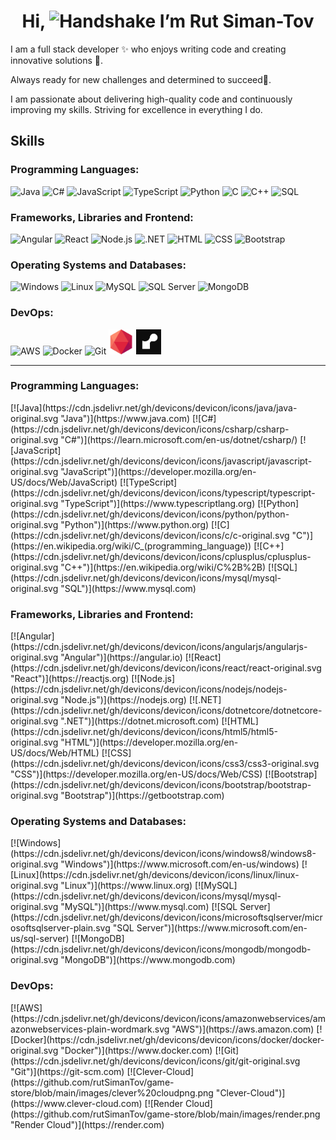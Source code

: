 #  <h1 align="center">Hi, <img src="https://user-images.githubusercontent.com/74038190/214644152-52f47eb3-5e31-4f47-8758-05c9468d5596.gif" alt="Handshake" width="40" height="40"/> I’m Rut Siman-Tov</h1>

    
<P> I am a full stack developer ✨ who enjoys writing code  and creating innovative solutions 🔬.</p>
<P>Always ready for new challenges and determined to succeed🚀.</p>
<P>I am passionate about delivering high-quality code and continuously improving my skills. Striving for excellence in everything I do. </p>




## Skills

<!--
-------------------1

### Programming Languages: 
<p align="left"> <a href="https://www.java.com" target="_blank" rel="noopener noreferrer"> <img src="https://cdn.jsdelivr.net/gh/devicons/devicon/icons/java/java-original.svg" alt="Java" title="Java" width="40" height="40"/> </a> <a href="https://learn.microsoft.com/en-us/dotnet/csharp/" target="_blank" rel="noopener noreferrer"> <img src="https://cdn.jsdelivr.net/gh/devicons/devicon/icons/csharp/csharp-original.svg" alt="C#" title="C#" width="40" height="40"/> </a> <a href="https://developer.mozilla.org/en-US/docs/Web/JavaScript" target="_blank" rel="noopener noreferrer"> <img src="https://cdn.jsdelivr.net/gh/devicons/devicon/icons/javascript/javascript-original.svg" alt="JavaScript" title="JavaScript" width="40" height="40"/> </a> <a href="https://www.typescriptlang.org" target="_blank" rel="noopener noreferrer"> <img src="https://cdn.jsdelivr.net/gh/devicons/devicon/icons/typescript/typescript-original.svg" alt="TypeScript" title="TypeScript" width="40" height="40"/> </a> <a href="https://www.python.org" target="_blank" rel="noopener noreferrer"> <img src="https://cdn.jsdelivr.net/gh/devicons/devicon/icons/python/python-original.svg" alt="Python" title="Python" width="40" height="40"/> </a> <a href="https://en.wikipedia.org/wiki/C_(programming_language)" target="_blank" rel="noopener noreferrer"> <img src="https://cdn.jsdelivr.net/gh/devicons/devicon/icons/c/c-original.svg" alt="C" title="C" width="40" height="40"/> </a> <a href="https://en.wikipedia.org/wiki/C%2B%2B" target="_blank" rel="noopener noreferrer"> <img src="https://cdn.jsdelivr.net/gh/devicons/devicon/icons/cplusplus/cplusplus-original.svg" alt="C++" title="C++" width="40" height="40"/> </a> <a href="https://www.mysql.com" target="_blank" rel="noopener noreferrer"> <img src="https://cdn.jsdelivr.net/gh/devicons/devicon/icons/mysql/mysql-original.svg" alt="SQL" title="SQL" width="40" height="40"/> </a> </p>

### Frameworks, Libraries and Frontend:
<p align="left"> <a href="https://angular.io" target="_blank" rel="noopener noreferrer"> <img src="https://cdn.jsdelivr.net/gh/devicons/devicon/icons/angularjs/angularjs-original.svg" alt="Angular" title="Angular" width="40" height="40"/> </a> <a href="https://reactjs.org" target="_blank" rel="noopener noreferrer"> <img src="https://cdn.jsdelivr.net/gh/devicons/devicon/icons/react/react-original.svg" alt="React" title="React" width="40" height="40"/> </a> <a href="https://nodejs.org" target="_blank" rel="noopener noreferrer"> <img src="https://cdn.jsdelivr.net/gh/devicons/devicon/icons/nodejs/nodejs-original.svg" alt="Node.js" title="Node.js" width="40" height="40"/> </a> <a href="https://dotnet.microsoft.com" target="_blank" rel="noopener noreferrer"> <img src="https://cdn.jsdelivr.net/gh/devicons/devicon/icons/dotnetcore/dotnetcore-original.svg" alt=".NET" title=".NET" width="40" height="40"/> </a> <a href="https://developer.mozilla.org/en-US/docs/Web/HTML" target="_blank" rel="noopener noreferrer"> <img src="https://cdn.jsdelivr.net/gh/devicons/devicon/icons/html5/html5-original.svg" alt="HTML" title="HTML" width="40" height="40"/> </a> <a href="https://developer.mozilla.org/en-US/docs/Web/CSS" target="_blank" rel="noopener noreferrer"> <img src="https://cdn.jsdelivr.net/gh/devicons/devicon/icons/css3/css3-original.svg" alt="CSS" title="CSS" width="40" height="40"/> </a> <a href="https://getbootstrap.com" target="_blank" rel="noopener noreferrer"> <img src="https://cdn.jsdelivr.net/gh/devicons/devicon/icons/bootstrap/bootstrap-original.svg" alt="Bootstrap" title="Bootstrap" width="40" height="40"/> </a> </p>

### Operating Systems and Databases:
<p align="left"> <a href="https://www.microsoft.com/en-us/windows" target="_blank" rel="noopener noreferrer"> <img src="https://cdn.jsdelivr.net/gh/devicons/devicon/icons/windows8/windows8-original.svg" alt="Windows" title="Windows" width="40" height="40"/> </a> <a href="https://www.linux.org" target="_blank" rel="noopener noreferrer"> <img src="https://cdn.jsdelivr.net/gh/devicons/devicon/icons/linux/linux-original.svg" alt="Linux" title="Linux" width="40" height="40"/> </a> <a href="https://www.mysql.com" target="_blank" rel="noopener noreferrer"> <img src="https://cdn.jsdelivr.net/gh/devicons/devicon/icons/mysql/mysql-original.svg" alt="MySQL" title="MySQL" width="40" height="40"/> </a> <a href="https://www.microsoft.com/en-us/sql-server" target="_blank" rel="noopener noreferrer"> <img src="https://cdn.jsdelivr.net/gh/devicons/devicon/icons/microsoftsqlserver/microsoftsqlserver-plain.svg" alt="SQL Server" title="SQL Server" width="40" height="40"/> </a> <a href="https://www.mongodb.com" target="_blank" rel="noopener noreferrer"> <img src="https://cdn.jsdelivr.net/gh/devicons/devicon/icons/mongodb/mongodb-original.svg" alt="MongoDB" title="MongoDB" width="40" height="40"/> </a> </p>

### DevOps:
<p align="left"> <a href="https://aws.amazon.com" target="_blank" rel="noopener noreferrer"> <img src="https://cdn.jsdelivr.net/gh/devicons/devicon/icons/amazonwebservices/amazonwebservices-plain-wordmark.svg" alt="AWS" title="AWS" width="40" height="40"/> </a> <a href="https://www.docker.com" target="_blank" rel="noopener noreferrer"> <img src="https://cdn.jsdelivr.net/gh/devicons/devicon/icons/docker/docker-original.svg" alt="Docker" title="Docker" width="40" height="40"/> </a> <a href="https://git-scm.com" target="_blank" rel="noopener noreferrer"> <img src="https://cdn.jsdelivr.net/gh/devicons/devicon/icons/git/git-original.svg" alt="Git" title="Git" width="40" height="40"/> </a> <a href="https://www.clever-cloud.com" target="_blank" rel="noopener noreferrer"> <img src="https://github.com/rutSimanTov/game-store/blob/main/images/clever%20cloudpng.png" alt="Clever-Cloud" title="Clever-Cloud" width="40" height="40"/> </a> <a href="https://render.com" target="_blank" rel="noopener noreferrer"> <img src="https://github.com/rutSimanTov/game-store/blob/main/images/render.png" alt="Render" title="Render Cloud" width="40" height="40"/> </a> </p>


-------------------2

### Programming Languages:
<p align="left">
   <a href="https://www.java.com" target="_blank" rel="noopener noreferrer" style="text-decoration: none;">
    <img src="https://cdn.jsdelivr.net/gh/devicons/devicon/icons/java/java-original.svg" alt="Java" title="Java" width="40" height="40"/>
  </a> 
  <a href="https://learn.microsoft.com/en-us/dotnet/csharp/" target="_blank" rel="noopener noreferrer" style="text-decoration: none;">
    <img src="https://cdn.jsdelivr.net/gh/devicons/devicon/icons/csharp/csharp-original.svg" alt="C#" title="C#" width="40" height="40"/>
  </a>
  <a href="https://developer.mozilla.org/en-US/docs/Web/JavaScript" target="_blank" rel="noopener noreferrer" style="text-decoration: none;">
    <img src="https://cdn.jsdelivr.net/gh/devicons/devicon/icons/javascript/javascript-original.svg" alt="JavaScript" title="JavaScript" width="40" height="40"/>
  </a>
  <a href="https://www.typescriptlang.org" target="_blank" rel="noopener noreferrer" style="text-decoration: none;">
    <img src="https://cdn.jsdelivr.net/gh/devicons/devicon/icons/typescript/typescript-original.svg" alt="TypeScript" title="TypeScript" width="40" height="40"/>
  </a>
  <a href="https://www.python.org" target="_blank" rel="noopener noreferrer" style="text-decoration: none;">
    <img src="https://cdn.jsdelivr.net/gh/devicons/devicon/icons/python/python-original.svg" alt="Python" title="Python" width="40" height="40"/>
  </a>
  <a href="https://en.wikipedia.org/wiki/C_(programming_language)" target="_blank" rel="noopener noreferrer" style="text-decoration: none;">
    <img src="https://cdn.jsdelivr.net/gh/devicons/devicon/icons/c/c-original.svg" alt="C" title="C" width="40" height="40"/>
  </a>
  <a href="https://en.wikipedia.org/wiki/C%2B%2B" target="_blank" rel="noopener noreferrer" style="text-decoration: none;">
    <img src="https://cdn.jsdelivr.net/gh/devicons/devicon/icons/cplusplus/cplusplus-original.svg" alt="C++" title="C++" width="40" height="40"/>
  </a>
  <a href="https://www.mysql.com" target="_blank" rel="noopener noreferrer" style="text-decoration: none;">
    <img src="https://cdn.jsdelivr.net/gh/devicons/devicon/icons/mysql/mysql-original.svg" alt="SQL" title="SQL" width="40" height="40"/>
  </a>
</p>

### Frameworks, Libraries and Frontend:
<p align="left">
  <a href="https://angular.io" target="_blank" rel="noopener noreferrer" style="text-decoration: none;">
    <img src="https://cdn.jsdelivr.net/gh/devicons/devicon/icons/angularjs/angularjs-original.svg" alt="Angular" title="Angular" width="40" height="40"/>
  </a>
  <a href="https://reactjs.org" target="_blank" rel="noopener noreferrer" style="text-decoration: none;">
    <img src="https://cdn.jsdelivr.net/gh/devicons/devicon/icons/react/react-original.svg" alt="React" title="React" width="40" height="40"/>
  </a>
  <a href="https://nodejs.org" target="_blank" rel="noopener noreferrer" style="text-decoration: none;">
    <img src="https://cdn.jsdelivr.net/gh/devicons/devicon/icons/nodejs/nodejs-original.svg" alt="Node.js" title="Node.js" width="40" height="40"/>
  </a>
  <a href="https://dotnet.microsoft.com" target="_blank" rel="noopener noreferrer" style="text-decoration: none;">
    <img src="https://cdn.jsdelivr.net/gh/devicons/devicon/icons/dotnetcore/dotnetcore-original.svg" alt=".NET" title=".NET" width="40" height="40"/>
  </a>
  <a href="https://developer.mozilla.org/en-US/docs/Web/HTML" target="_blank" rel="noopener noreferrer" style="text-decoration: none;">
    <img src="https://cdn.jsdelivr.net/gh/devicons/devicon/icons/html5/html5-original.svg" alt="HTML" title="HTML" width="40" height="40"/>
  </a>
  <a href="https://developer.mozilla.org/en-US/docs/Web/CSS" target="_blank" rel="noopener noreferrer" style="text-decoration: none;">
    <img src="https://cdn.jsdelivr.net/gh/devicons/devicon/icons/css3/css3-original.svg" alt="CSS" title="CSS" width="40" height="40"/>
  </a>
  <a href="https://getbootstrap.com" target="_blank" rel="noopener noreferrer" style="text-decoration: none;">
    <img src="https://cdn.jsdelivr.net/gh/devicons/devicon/icons/bootstrap/bootstrap-original.svg" alt="Bootstrap" title="Bootstrap" width="40" height="40"/>
  </a>
</p>

### Operating Systems and Databases:
<p align="left">
  <a href="https://www.microsoft.com/en-us/windows" target="_blank" rel="noopener noreferrer" style="text-decoration: none;">
    <img src="https://cdn.jsdelivr.net/gh/devicons/devicon/icons/windows8/windows8-original.svg" alt="Windows" title="Windows" width="40" height="40"/>
  </a>
  <a href="https://www.linux.org" target="_blank" rel="noopener noreferrer" style="text-decoration: none;">
    <img src="https://cdn.jsdelivr.net/gh/devicons/devicon/icons/linux/linux-original.svg" alt="Linux" title="Linux" width="40" height="40"/>
  </a>
  <a href="https://www.mysql.com" target="_blank" rel="noopener noreferrer" style="text-decoration: none;">
    <img src="https://cdn.jsdelivr.net/gh/devicons/devicon/icons/mysql/mysql-original.svg" alt="MySQL" title="MySQL" width="40" height="40"/>
  </a>
  <a href="https://www.microsoft.com/en-us/sql-server" target="_blank" rel="noopener noreferrer" style="text-decoration: none;">
    <img src="https://cdn.jsdelivr.net/gh/devicons/devicon/icons/microsoftsqlserver/microsoftsqlserver-plain.svg" alt="SQL Server" title="SQL Server" width="40" height="40"/>
  </a>
  <a href="https://www.mongodb.com" target="_blank" rel="noopener noreferrer" style="text-decoration: none;">
    <img src="https://cdn.jsdelivr.net/gh/devicons/devicon/icons/mongodb/mongodb-original.svg" alt="MongoDB" title="MongoDB" width="40" height="40"/>
  </a>
</p>

### DevOps:
<p align="left">
  <a href="https://aws.amazon.com" target="_blank" rel="noopener noreferrer" style="text-decoration: none;">
    <img src="https://cdn.jsdelivr.net/gh/devicons/devicon/icons/amazonwebservices/amazonwebservices-plain-wordmark.svg" alt="AWS" title="AWS" width="40" height="40"/>
  </a>
  <a href="https://www.docker.com" target="_blank" rel="noopener noreferrer" style="text-decoration: none;">
    <img src="https://cdn.jsdelivr.net/gh/devicons/devicon/icons/docker/docker-original.svg" alt="Docker" title="Docker" width="40" height="40"/>
  </a>
  <a href="https://git-scm.com" target="_blank" rel="noopener noreferrer" style="text-decoration: none;">
    <img src="https://cdn.jsdelivr.net/gh/devicons/devicon/icons/git/git-original.svg" alt="Git" title="Git" width="40" height="40"/>
  </a>
  <a href="https://www.clever-cloud.com" target="_blank" rel="noopener noreferrer" style="text-decoration: none;">
    <img src="https://github.com/rutSimanTov/game-store/blob/main/images/clever%20cloudpng.png" alt="Clever-Cloud" title="Clever-Cloud" width="40" height="40"/>
  </a>
  <a href="https://render.com" target="_blank" rel="noopener noreferrer" style="text-decoration: none;">
    <img src="https://github.com/rutSimanTov/game-store/blob/main/images/render.png" alt="Render" title="Render Cloud" width="40" height="40"/>
  </a>
</p>

------------3
-->


### Programming Languages:
<p align="left">
  <a href="https://www.java.com" target="_blank" rel="noopener noreferrer" style="text-decoration: none !important; outline: none !important;">
    <img src="https://cdn.jsdelivr.net/gh/devicons/devicon/icons/java/java-original.svg" alt="Java" title="Java" width="40" height="40"/>
  </a>
  <a href="https://learn.microsoft.com/en-us/dotnet/csharp/" target="_blank" rel="noopener noreferrer" style="text-decoration: none !important; outline: none !important;">
    <img src="https://cdn.jsdelivr.net/gh/devicons/devicon/icons/csharp/csharp-original.svg" alt="C#" title="C#" width="40" height="40"/>
  </a>
  <a href="https://developer.mozilla.org/en-US/docs/Web/JavaScript" target="_blank" rel="noopener noreferrer" style="text-decoration: none !important; outline: none !important;">
    <img src="https://cdn.jsdelivr.net/gh/devicons/devicon/icons/javascript/javascript-original.svg" alt="JavaScript" title="JavaScript" width="40" height="40"/>
  </a>
  <a href="https://www.typescriptlang.org" target="_blank" rel="noopener noreferrer" style="text-decoration: none !important; outline: none !important;">
    <img src="https://cdn.jsdelivr.net/gh/devicons/devicon/icons/typescript/typescript-original.svg" alt="TypeScript" title="TypeScript" width="40" height="40"/>
  </a>
  <a href="https://www.python.org" target="_blank" rel="noopener noreferrer" style="text-decoration: none !important; outline: none !important;">
    <img src="https://cdn.jsdelivr.net/gh/devicons/devicon/icons/python/python-original.svg" alt="Python" title="Python" width="40" height="40"/>
  </a>
  <a href="https://en.wikipedia.org/wiki/C_(programming_language)" target="_blank" rel="noopener noreferrer" style="text-decoration: none !important; outline: none !important;">
    <img src="https://cdn.jsdelivr.net/gh/devicons/devicon/icons/c/c-original.svg" alt="C" title="C" width="40" height="40"/>
  </a>
  <a href="https://en.wikipedia.org/wiki/C%2B%2B" target="_blank" rel="noopener noreferrer" style="text-decoration: none !important; outline: none !important;">
    <img src="https://cdn.jsdelivr.net/gh/devicons/devicon/icons/cplusplus/cplusplus-original.svg" alt="C++" title="C++" width="40" height="40"/>
  </a>
  <a href="https://www.mysql.com" target="_blank" rel="noopener noreferrer" style="text-decoration: none !important; outline: none !important;">
    <img src="https://cdn.jsdelivr.net/gh/devicons/devicon/icons/mysql/mysql-original.svg" alt="SQL" title="SQL" width="40" height="40"/>
  </a>
</p>

### Frameworks, Libraries and Frontend:
<p align="left">
  <a href="https://angular.io" target="_blank" rel="noopener noreferrer" style="text-decoration: none !important; outline: none !important;">
    <img src="https://cdn.jsdelivr.net/gh/devicons/devicon/icons/angularjs/angularjs-original.svg" alt="Angular" title="Angular" width="40" height="40"/>
  </a>
  <a href="https://reactjs.org" target="_blank" rel="noopener noreferrer" style="text-decoration: none !important; outline: none !important;">
    <img src="https://cdn.jsdelivr.net/gh/devicons/devicon/icons/react/react-original.svg" alt="React" title="React" width="40" height="40"/>
  </a>
  <a href="https://nodejs.org" target="_blank" rel="noopener noreferrer" style="text-decoration: none !important; outline: none !important;">
    <img src="https://cdn.jsdelivr.net/gh/devicons/devicon/icons/nodejs/nodejs-original.svg" alt="Node.js" title="Node.js" width="40" height="40"/>
  </a>
  <a href="https://dotnet.microsoft.com" target="_blank" rel="noopener noreferrer" style="text-decoration: none !important; outline: none !important;">
    <img src="https://cdn.jsdelivr.net/gh/devicons/devicon/icons/dotnetcore/dotnetcore-original.svg" alt=".NET" title=".NET" width="40" height="40"/>
  </a>
  <a href="https://developer.mozilla.org/en-US/docs/Web/HTML" target="_blank" rel="noopener noreferrer" style="text-decoration: none !important; outline: none !important;">
    <img src="https://cdn.jsdelivr.net/gh/devicons/devicon/icons/html5/html5-original.svg" alt="HTML" title="HTML" width="40" height="40"/>
  </a>
  <a href="https://developer.mozilla.org/en-US/docs/Web/CSS" target="_blank" rel="noopener noreferrer" style="text-decoration: none !important; outline: none !important;">
    <img src="https://cdn.jsdelivr.net/gh/devicons/devicon/icons/css3/css3-original.svg" alt="CSS" title="CSS" width="40" height="40"/>
  </a>
  <a href="https://getbootstrap.com" target="_blank" rel="noopener noreferrer" style="text-decoration: none !important; outline: none !important;">
    <img src="https://cdn.jsdelivr.net/gh/devicons/devicon/icons/bootstrap/bootstrap-original.svg" alt="Bootstrap" title="Bootstrap" width="40" height="40"/>
  </a>
</p>

### Operating Systems and Databases:
<p align="left">
  <a href="https://www.microsoft.com/en-us/windows" target="_blank" rel="noopener noreferrer" style="text-decoration: none !important; outline: none !important;">
    <img src="https://cdn.jsdelivr.net/gh/devicons/devicon/icons/windows8/windows8-original.svg" alt="Windows" title="Windows" width="40" height="40"/>
  </a>
  <a href="https://www.linux.org" target="_blank" rel="noopener noreferrer" style="text-decoration: none !important; outline: none !important;">
    <img src="https://cdn.jsdelivr.net/gh/devicons/devicon/icons/linux/linux-original.svg" alt="Linux" title="Linux" width="40" height="40"/>
  </a>
  <a href="https://www.mysql.com" target="_blank" rel="noopener noreferrer" style="text-decoration: none !important; outline: none !important;">
    <img src="https://cdn.jsdelivr.net/gh/devicons/devicon/icons/mysql/mysql-original.svg" alt="MySQL" title="MySQL" width="40" height="40"/>
  </a>
  <a href="https://www.microsoft.com/en-us/sql-server" target="_blank" rel="noopener noreferrer" style="text-decoration: none !important; outline: none !important;">
    <img src="https://cdn.jsdelivr.net/gh/devicons/devicon/icons/microsoftsqlserver/microsoftsqlserver-plain.svg" alt="SQL Server" title="SQL Server" width="40" height="40"/>
  </a>
  <a href="https://www.mongodb.com" target="_blank" rel="noopener noreferrer" style="text-decoration: none !important; outline: none !important;">
    <img src="https://cdn.jsdelivr.net/gh/devicons/devicon/icons/mongodb/mongodb-original.svg" alt="MongoDB" title="MongoDB" width="40" height="40"/>
  </a>
</p>

### DevOps:
<p align="left">
  <a href="https://aws.amazon.com" target="_blank" rel="noopener noreferrer" style="text-decoration: none !important; outline: none !important;">
    <img src="https://cdn.jsdelivr.net/gh/devicons/devicon/icons/amazonwebservices/amazonwebservices-plain-wordmark.svg" alt="AWS" title="AWS" width="40" height="40"/>
  </a>
  <a href="https://www.docker.com" target="_blank" rel="noopener noreferrer" style="text-decoration: none !important; outline: none !important;">
    <img src="https://cdn.jsdelivr.net/gh/devicons/devicon/icons/docker/docker-original.svg" alt="Docker" title="Docker" width="40" height="40"/>
  </a>
  <a href="https://git-scm.com" target="_blank" rel="noopener noreferrer" style="text-decoration: none !important; outline: none !important;">
    <img src="https://cdn.jsdelivr.net/gh/devicons/devicon/icons/git/git-original.svg" alt="Git" title="Git" width="40" height="40"/>
  </a>
  <a href="https://www.clever-cloud.com" target="_blank" rel="noopener noreferrer" style="text-decoration: none !important; outline: none !important;">
    <img src="https://github.com/rutSimanTov/game-store/blob/main/images/clever%20cloudpng.png" alt="Clever-Cloud" title="Clever-Cloud" width="40" height="40"/>
  </a>
  <a href="https://render.com" target="_blank" rel="noopener noreferrer" style="text-decoration: none !important; outline: none !important;">
    <img src="https://github.com/rutSimanTov/game-store/blob/main/images/render.png" alt="Render" title="Render Cloud" width="40" height="40"/>
  </a>
</p>

----
### Programming Languages:
<p align="left">
  [![Java](https://cdn.jsdelivr.net/gh/devicons/devicon/icons/java/java-original.svg "Java")](https://www.java.com)
  [![C#](https://cdn.jsdelivr.net/gh/devicons/devicon/icons/csharp/csharp-original.svg "C#")](https://learn.microsoft.com/en-us/dotnet/csharp/)
  [![JavaScript](https://cdn.jsdelivr.net/gh/devicons/devicon/icons/javascript/javascript-original.svg "JavaScript")](https://developer.mozilla.org/en-US/docs/Web/JavaScript)
  [![TypeScript](https://cdn.jsdelivr.net/gh/devicons/devicon/icons/typescript/typescript-original.svg "TypeScript")](https://www.typescriptlang.org)
  [![Python](https://cdn.jsdelivr.net/gh/devicons/devicon/icons/python/python-original.svg "Python")](https://www.python.org)
  [![C](https://cdn.jsdelivr.net/gh/devicons/devicon/icons/c/c-original.svg "C")](https://en.wikipedia.org/wiki/C_(programming_language))
  [![C++](https://cdn.jsdelivr.net/gh/devicons/devicon/icons/cplusplus/cplusplus-original.svg "C++")](https://en.wikipedia.org/wiki/C%2B%2B)
  [![SQL](https://cdn.jsdelivr.net/gh/devicons/devicon/icons/mysql/mysql-original.svg "SQL")](https://www.mysql.com)
</p>

### Frameworks, Libraries and Frontend:
<p align="left">
  [![Angular](https://cdn.jsdelivr.net/gh/devicons/devicon/icons/angularjs/angularjs-original.svg "Angular")](https://angular.io)
  [![React](https://cdn.jsdelivr.net/gh/devicons/devicon/icons/react/react-original.svg "React")](https://reactjs.org)
  [![Node.js](https://cdn.jsdelivr.net/gh/devicons/devicon/icons/nodejs/nodejs-original.svg "Node.js")](https://nodejs.org)
  [![.NET](https://cdn.jsdelivr.net/gh/devicons/devicon/icons/dotnetcore/dotnetcore-original.svg ".NET")](https://dotnet.microsoft.com)
  [![HTML](https://cdn.jsdelivr.net/gh/devicons/devicon/icons/html5/html5-original.svg "HTML")](https://developer.mozilla.org/en-US/docs/Web/HTML)
  [![CSS](https://cdn.jsdelivr.net/gh/devicons/devicon/icons/css3/css3-original.svg "CSS")](https://developer.mozilla.org/en-US/docs/Web/CSS)
  [![Bootstrap](https://cdn.jsdelivr.net/gh/devicons/devicon/icons/bootstrap/bootstrap-original.svg "Bootstrap")](https://getbootstrap.com)
</p>

### Operating Systems and Databases:
<p align="left">
  [![Windows](https://cdn.jsdelivr.net/gh/devicons/devicon/icons/windows8/windows8-original.svg "Windows")](https://www.microsoft.com/en-us/windows)
  [![Linux](https://cdn.jsdelivr.net/gh/devicons/devicon/icons/linux/linux-original.svg "Linux")](https://www.linux.org)
  [![MySQL](https://cdn.jsdelivr.net/gh/devicons/devicon/icons/mysql/mysql-original.svg "MySQL")](https://www.mysql.com)
  [![SQL Server](https://cdn.jsdelivr.net/gh/devicons/devicon/icons/microsoftsqlserver/microsoftsqlserver-plain.svg "SQL Server")](https://www.microsoft.com/en-us/sql-server)
  [![MongoDB](https://cdn.jsdelivr.net/gh/devicons/devicon/icons/mongodb/mongodb-original.svg "MongoDB")](https://www.mongodb.com)
</p>

### DevOps:
<p align="left">
  [![AWS](https://cdn.jsdelivr.net/gh/devicons/devicon/icons/amazonwebservices/amazonwebservices-plain-wordmark.svg "AWS")](https://aws.amazon.com)
  [![Docker](https://cdn.jsdelivr.net/gh/devicons/devicon/icons/docker/docker-original.svg "Docker")](https://www.docker.com)
  [![Git](https://cdn.jsdelivr.net/gh/devicons/devicon/icons/git/git-original.svg "Git")](https://git-scm.com)
  [![Clever-Cloud](https://github.com/rutSimanTov/game-store/blob/main/images/clever%20cloudpng.png "Clever-Cloud")](https://www.clever-cloud.com)
  [![Render Cloud](https://github.com/rutSimanTov/game-store/blob/main/images/render.png "Render Cloud")](https://render.com)
</p>


